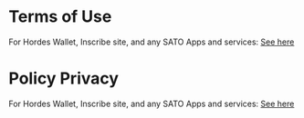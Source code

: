 # Terms of Use
For Hordes Wallet, Inscribe site, and any SATO Apps and services: [See here](https://docs.google.com/document/d/1L1rfmd0gx21oT4zJlUESXhaau2ozkBTJ/)


# Policy Privacy
For Hordes Wallet, Inscribe site, and any SATO Apps and services: [See here](https://docs.google.com/document/d/14jOcq-xJlnAEOb7-IfsCz8IMmIU8desMDONEVCo4OyA/)
